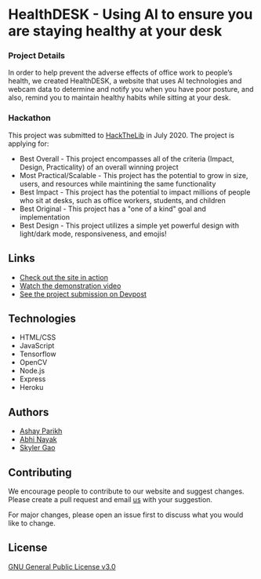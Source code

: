 # HealthDESK - Using AI to ensure you are staying healthy at your desk

### Project Details

In order to help prevent the adverse effects of office work to people’s health, we created HealthDESK, a website that uses AI technologies and webcam data to determine and notify you when you have poor posture, and also, remind you to maintain healthy habits while sitting at your desk.

### Hackathon

This project was submitted to [HackTheLib](http://www.hackthelib.com/) in July 2020. 
The project is applying for:
* Best Overall - This project encompasses all of the criteria (Impact, Design, Practicality) of an overall winning project
* Most Practical/Scalable - This project has the potential to grow in size, users, and resources while maintining the same functionality
* Best Impact - This project has the potential to impact millions of people who sit at desks, such as office workers, students, and children
* Best Original - This project has a "one of a kind" goal and implementation 
* Best Design - This project utilizes a simple yet powerful design with light/dark mode, responsiveness, and emojis!

## Links

* [Check out the site in action](https://blooming-chamber-19753.herokuapp.com/)
* [Watch the demonstration video](https://youtu.be/EqEYL4vCNPE)
* [See the project submission on Devpost](https://devpost.com/software/healthdesk-mfj2hr)

## Technologies

* HTML/CSS
* JavaScript
* Tensorflow
* OpenCV
* Node.js
* Express
* Heroku

## Authors

* [Ashay Parikh](https://www.linkedin.com/in/ashay-parikh-a0621619a/)
* [Abhi Nayak](https://www.linkedin.com/in/abhi-nayak-7a9a531ab/)
* [Skyler Gao](https://www.linkedin.com/in/skyler-gao-9683b01b2/)


## Contributing
We encourage people to contribute to our website and suggest changes. Please create a pull request and email [us](mailto:ashayp22@gmail.com) with your suggestion. 

For major changes, please open an issue first to discuss what you would like to change.

## License
[GNU General Public License v3.0]()


